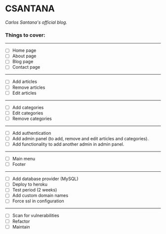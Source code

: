 # CSANTANA

_Carlos Santana's official blog._

### Things to cover:
***
* [ ] Home page
* [ ] About page
* [ ] Blog page
* [ ] Contact page
***
* [ ] Add articles
* [ ] Remove articles
* [ ] Edit articles
***
* [ ] Add categories
* [ ] Edit categories
* [ ] Remove categories
***
* [ ] Add authentication
* [ ] Add admin panel (to add, remove and edit articles and categories).
* [ ] Add functionality to add another admin in admin panel.
***
* [ ] Main menu
* [ ] Footer
***
* [ ] Add database provider (MySQL)
* [ ] Deploy to heroku
* [ ] Test period (2 weeks)
* [ ] Add custom domain names
* [ ] Force ssl in configuration
***
* [ ] Scan for vulnerabilities
* [ ] Refactor
* [ ] Maintain
